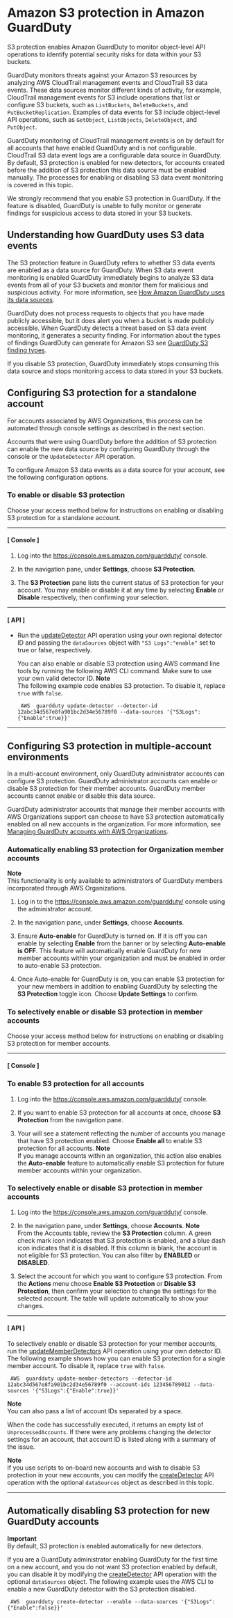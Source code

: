 # Amazon S3 protection in Amazon GuardDuty<a name="s3_detection"></a>

S3 protection enables Amazon GuardDuty to monitor object\-level API operations to identify potential security risks for data within your S3 buckets\. 

 GuardDuty monitors threats against your Amazon S3 resources by analyzing AWS CloudTrail management events and CloudTrail S3 data events\. These data sources monitor different kinds of activity, for example, CloudTrail management events for S3 include operations that list or configure S3 buckets, such as `ListBuckets`, `DeleteBuckets`, and `PutBucketReplication`\. Examples of data events for S3 include object\-level API operations, such as `GetObject`, `ListObjects`, `DeleteObject`, and `PutObject`\. 

GuardDuty monitoring of CloudTrail management events is on by default for all accounts that have enabled GuardDuty and is not configurable\. CloudTrail S3 data event logs are a configurable data source in GuardDuty\. By default, S3 protection is enabled for new detectors, for accounts created before the addition of S3 protection this data source must be enabled manually\. The processes for enabling or disabling S3 data event monitoring is covered in this topic\.

We strongly recommend that you enable S3 protection in GuardDuty\. If the feature is disabled, GuardDuty is unable to fully monitor or generate findings for suspicious access to data stored in your S3 buckets\. 

## Understanding how GuardDuty uses S3 data events<a name="s3-data-source"></a>

The S3 protection feature in GuardDuty refers to whether S3 data events are enabled as a data source for GuardDuty\. When S3 data event monitoring is enabled GuardDuty immediately begins to analyze S3 data events from all of your S3 buckets and monitor them for malicious and suspicious activity\. For more information, see [How Amazon GuardDuty uses its data sources](guardduty_data-sources.md)\. 

GuardDuty does not process requests to objects that you have made publicly accessible, but it does alert you when a bucket is made publicly accessible\. When GuardDuty detects a threat based on S3 data event monitoring, it generates a security finding\. For information about the types of findings GuardDuty can generate for Amazon S3 see [GuardDuty S3 finding types](guardduty_finding-types-s3.md)\. 

If you disable S3 protection, GuardDuty immediately stops consuming this data source and stops monitoring access to data stored in your S3 buckets\.

## Configuring S3 protection for a standalone account<a name="data-source-configure"></a>

For accounts associated by AWS Organizations, this process can be automated through console settings as described in the next section\.

Accounts that were using GuardDuty before the addition of S3 protection can enable the new data source by configuring GuardDuty through the console or the `UpdateDetector` API operation\.

To configure Amazon S3 data events as a data source for your account, see the following configuration options\.

### To enable or disable S3 protection<a name="data-source-disable_api"></a>

Choose your access method below for instructions on enabling or disabling S3 protection for a standalone account\.

------
#### [ Console ]

1. Log into the [https://console\.aws\.amazon\.com/guardduty/](https://console.aws.amazon.com/guardduty/) console\.

1. In the navigation pane, under **Settings**, choose **S3 Protection**\.

1. The **S3 Protection** pane lists the current status of S3 protection for your account\. You may enable or disable it at any time by selecting **Enable** or **Disable** respectively, then confirming your selection\.

------
#### [ API ]
+ Run the [updateDetector](https://docs.aws.amazon.com/guardduty/latest/APIReference/API_UpdateDetector.html) API operation using your own regional detector ID and passing the `dataSources` object with `"S3 Logs":"enable"` set to true or false, respectively\.

  You can also enable or disable S3 protection using AWS command line tools by running the following AWS CLI command\. Make sure to use your own valid detector ID\. 
**Note**  
The following example code enables S3 protection\. To disable it, replace `true` with `false`\.

  ```
   AWS  guardduty update-detector --detector-id 12abc34d567e8fa901bc2d34e56789f0 --data-sources '{"S3Logs":{"Enable":true}}'
  ```

------

## Configuring S3 protection in multiple\-account environments<a name="s3-multiaccount"></a>

In a multi\-account environment, only GuardDuty administrator accounts can configure S3 protection\. GuardDuty administrator accounts can enable or disable S3 protection for their member accounts\. GuardDuty member accounts cannot enable or disable this data source\. 

GuardDuty administrator accounts that manage their member accounts with AWS Organizations support can choose to have S3 protection automatically enabled on all new accounts in the organization\. For more information, see [Managing GuardDuty accounts with AWS Organizations](guardduty_organizations.md)\.

### Automatically enabling S3 protection for Organization member accounts<a name="s3-autoenable"></a>

**Note**  
This functionality is only available to administrators of GuardDuty members incorporated through AWS Organizations\.

1. Log in to the [https://console\.aws\.amazon\.com/guardduty/](https://console.aws.amazon.com/guardduty/) console using the administrator account\.

1. In the navigation pane, under **Settings**, choose **Accounts**\.

1.  Ensure **Auto\-enable** for GuardDuty is turned on\. If it is off you can enable by selecting **Enable** from the banner or by selecting **Auto\-enable is OFF**\. This feature will automatically enable GuardDuty for new member accounts within your organization and must be enabled in order to auto\-enable S3 protection\.

1. Once Auto\-enable for GuardDuty is on, you can enable S3 protection for your new members in addition to enabling GuardDuty by selecting the **S3 Protection** toggle icon\. Choose **Update Settings** to confirm\.



### To selectively enable or disable S3 protection in member accounts<a name="s3-enable-members"></a>

Choose your access method below for instructions on enabling or disabling S3 protection for member accounts\.

------
#### [ Console ]

### To enable S3 protection for all accounts

1. Log into the [https://console\.aws\.amazon\.com/guardduty/](https://console.aws.amazon.com/guardduty/) console\.

1. If you want to enable S3 protection for all accounts at once, choose **S3 Protection** from the navigation pane\.

1. Your will see a statement reflecting the number of accounts you manage that have S3 protection enabled\. Choose **Enable all** to enable S3 protection for all accounts\.
**Note**  
If you manage accounts within an organization, this action also enables the **Auto\-enable** feature to automatically enable S3 protection for future member accounts within your organization\.

### To selectively enable or disable S3 protection in member accounts

1. Log into the [https://console\.aws\.amazon\.com/guardduty/](https://console.aws.amazon.com/guardduty/) console\.

1. In the navigation pane, under **Settings**, choose **Accounts**\.
**Note**  
From the Accounts table, review the **S3 Protection** column\. A green check mark icon indicates that S3 protection is enabled, and a blue dash icon indicates that it is disabled\. If this column is blank, the account is not eligible for S3 protection\. You can also filter by **ENABLED** or **DISABLED**\.

1. Select the account for which you want to configure S3 protection\. From the **Actions** menu choose **Enable S3 Protection** or **Disable S3 Protection**, then confirm your selection to change the settings for the selected account\. The table will update automatically to show your changes\.

------
#### [ API ]

To selectively enable or disable S3 protection for your member accounts, run the [updateMemberDetectors](https://docs.aws.amazon.com/guardduty/latest/APIReference/API_UpdateMemberDetector.html) API operation using your own detector ID\. The following example shows how you can enable S3 protection for a single member account\. To disable it, replace `true` with `false`\. 

```
 AWS  guardduty update-member-detectors --detector-id 12abc34d567e8fa901bc2d34e56789f0 --account-ids 123456789012 --data-sources '{"S3Logs":{"Enable":true}}'
```

**Note**  
You can also pass a list of account IDs separated by a space\.

When the code has successfully executed, it returns an empty list of `UnprocessedAccounts`\. If there were any problems changing the detector settings for an account, that account ID is listed along with a summary of the issue\.

**Note**  
If you use scripts to on\-board new accounts and wish to disable S3 protection in your new accounts, you can modify the [createDetector](https://docs.aws.amazon.com/guardduty/latest/APIReference/API_CreateDetector.html) API operation with the optional `dataSources` object as described in this topic\.

------

## Automatically disabling S3 protection for new GuardDuty accounts<a name="s3-disable-member_api"></a>

**Important**  
By default, S3 protection is enabled automatically for new detectors\.

If you are a GuardDuty administrator enabling GuardDuty for the first time on a new account, and you do not want S3 protection enabled by default, you can disable it by modifying the [createDetector](https://docs.aws.amazon.com/guardduty/latest/APIReference/API_CreateDetector.html) API operation with the optional `dataSources` object\. The following example uses the AWS CLI to enable a new GuardDuty detector with the S3 protection disabled\. 

```
 AWS  guardduty create-detector --enable --data-sources '{"S3Logs":{"Enable":false}}'
```